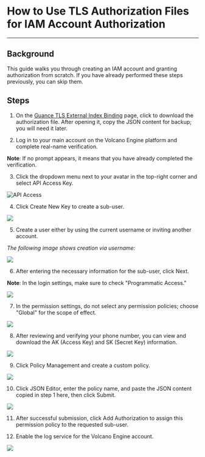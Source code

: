 # How to Use TLS Authorization Files for IAM Account Authorization
---

## Background

This guide walks you through creating an IAM account and granting authorization from scratch. If you have already performed these steps previously, you can skip them.

## Steps

1. On the [Guance TLS External Index Binding](./multi-index/tls.md) page, click to download the authorization file. After opening it, copy the JSON content for backup; you will need it later.

2. Log in to your main account on the Volcano Engine platform and complete real-name verification.

**Note**: If no prompt appears, it means that you have already completed the verification.

3. Click the dropdown menu next to your avatar in the top-right corner and select API Access Key.

![API Access](../img/api.png)

4. Click Create New Key to create a sub-user.

![](img/new-user.png)

5. Create a user either by using the current username or inviting another account.

*The following image shows creation via username:*

![](img/via-name.png)

6. After entering the necessary information for the sub-user, click Next.

**Note**: In the login settings, make sure to check "Programmatic Access."

![](img/next.png)

7. In the permission settings, do not select any permission policies; choose "Global" for the scope of effect.

![](img/all.png)

8. After reviewing and verifying your phone number, you can view and download the AK (Access Key) and SK (Secret Key) information.

![](img/download.png)

9. Click Policy Management and create a custom policy.

![](img/strategy.png)

10. Click JSON Editor, enter the policy name, and paste the JSON content copied in step 1 here, then click Submit.

![](img/json-tls.png)

11. After successful submission, click Add Authorization to assign this permission policy to the requested sub-user.

12. Enable the log service for the Volcano Engine account.

![](img/open.png)